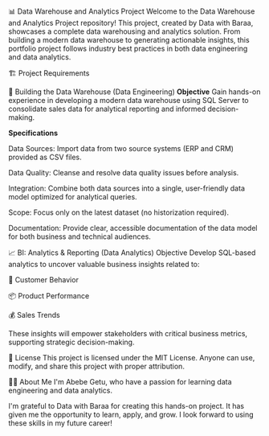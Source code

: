 📊 Data Warehouse and Analytics Project
Welcome to the Data Warehouse and Analytics Project repository! 
This project, created by Data with Baraa, showcases a complete data warehousing and analytics solution. From building a modern data warehouse to generating actionable insights, this portfolio project follows industry best practices in both data engineering and data analytics.

🏗️ Project Requirements

🔹 Building the Data Warehouse (Data Engineering)
**Objective**
Gain hands-on experience in developing a modern data warehouse using SQL Server to consolidate sales data for analytical reporting and informed decision-making.

**Specifications**

Data Sources: Import data from two source systems (ERP and CRM) provided as CSV files.

Data Quality: Cleanse and resolve data quality issues before analysis.

Integration: Combine both data sources into a single, user-friendly data model optimized for analytical queries.

Scope: Focus only on the latest dataset (no historization required).

Documentation: Provide clear, accessible documentation of the data model for both business and technical audiences.

📈 BI: Analytics & Reporting (Data Analytics)
Objective
Develop SQL-based analytics to uncover valuable business insights related to:

🧍 Customer Behavior

📦 Product Performance

💰 Sales Trends

These insights will empower stakeholders with critical business metrics, supporting strategic decision-making.

📄 License
This project is licensed under the MIT License.
Anyone can use, modify, and share this project with proper attribution.

👩‍💻 About Me
I'm Abebe Getu, who have a passion for learning data engineering and data analytics.

I'm grateful to Data with Baraa for creating this hands-on project. It has given me the opportunity to learn, apply, and grow. I look forward to using these skills in my future career! 

